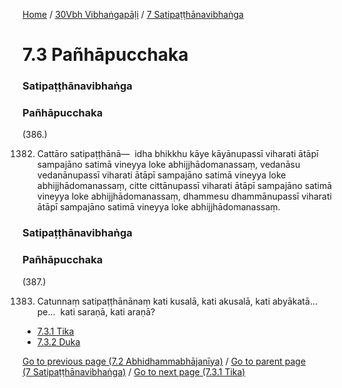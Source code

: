 
[Home](/) / [30Vbh Vibhaṅgapāḷi](/tipitaka/30Vbh.md) / [7 Satipaṭṭhānavibhaṅga](/tipitaka/30Vbh/7.md)

# 7.3 Pañhāpucchaka

### Satipaṭṭhānavibhaṅga

### Pañhāpucchaka

(386.)

1382. Cattāro satipaṭṭhānā—  idha bhikkhu kāye kāyānupassī viharati ātāpī sampajāno satimā vineyya loke abhijjhādomanassaṃ, vedanāsu vedanānupassī viharati ātāpī sampajāno satimā vineyya loke abhijjhādomanassaṃ, citte cittānupassī viharati ātāpī sampajāno satimā vineyya loke abhijjhādomanassaṃ, dhammesu dhammānupassī viharati ātāpī sampajāno satimā vineyya loke abhijjhādomanassaṃ.

### Satipaṭṭhānavibhaṅga

### Pañhāpucchaka

(387.)

1383. Catunnaṃ satipaṭṭhānānaṃ kati kusalā, kati akusalā, kati abyākatā…pe…  kati saraṇā, kati araṇā?

* [7.3.1 Tika](/tipitaka/30Vbh/7/7.3/7.3.1.md)
* [7.3.2 Duka](/tipitaka/30Vbh/7/7.3/7.3.2.md)

[Go to previous page (7.2 Abhidhammabhājanīya)](/tipitaka/30Vbh/7/7.2.md) / [Go to parent page (7 Satipaṭṭhānavibhaṅga)](/tipitaka/30Vbh/7.md) / [Go to next page (7.3.1 Tika)](/tipitaka/30Vbh/7/7.3/7.3.1.md)


